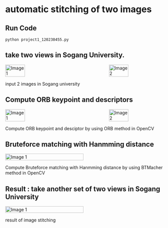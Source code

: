 # automatic stitching of two images

## Run Code

```shell
python project1_120230455.py
```

## take two views in Sogang University.

<div style="display: flex; justify-content: space-between;">
  <img src="https://github.com/piljaekang/automatic-stitching-of-two-images/assets/72394357/79261def-b235-4a29-b4ae-eb7dccc056fb" alt="Image 1" width="35%">
  <img src="https://github.com/piljaekang/automatic-stitching-of-two-images/assets/72394357/2a4c0c75-c436-48aa-b99e-78ef4ae97af1" alt="Image 2" width="35%">
</div>

input 2 images in Sogang university

## Compute ORB keypoint and descriptors

<div style="display: flex; justify-content: space-between;">
  <img src="https://github.com/piljaekang/automatic-stitching-of-two-images/assets/72394357/793a78f9-796f-427d-b783-4c8e14dccba7" alt="Image 1" width="35%">
  <img src="https://github.com/piljaekang/automatic-stitching-of-two-images/assets/72394357/a45d02a2-f189-4512-934b-d6fe2286686c" alt="Image 2" width="35%">
</div>

Compute ORB keypoint and desciptor by using ORB method in OpenCV

## Bruteforce matching with Hanmming distance

<div style="display: flex; justify-content: space-between;">
  <img src="https://github.com/piljaekang/automatic-stitching-of-two-images/assets/72394357/e4988fe8-cd40-4d3e-a992-0657fd880768" alt="Image 1" width="70%">
</div>

Compute Bruteforce matching with Hanmming distance by using BTMacher method in OpenCV

## Result : take another set of two views in Sogang University
<div style="display: flex; justify-content: space-between;">
  <img src="https://github.com/piljaekang/automatic-stitching-of-two-images/assets/72394357/46b11663-b0c1-4760-8536-c2f5b92d41ac" alt="Image 1" width="70%">
</div>

result of image stitching
